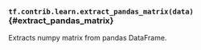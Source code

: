 ### `tf.contrib.learn.extract_pandas_matrix(data)` {#extract_pandas_matrix}

Extracts numpy matrix from pandas DataFrame.

